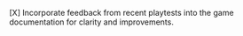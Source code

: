 [X] Incorporate feedback from recent playtests into the game documentation for clarity and improvements.